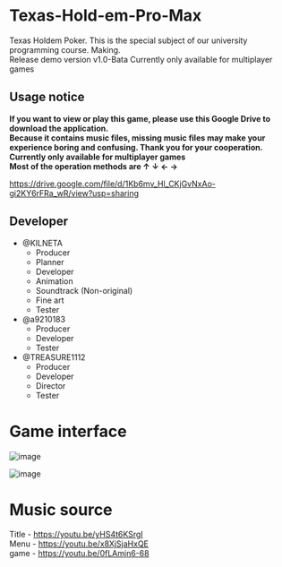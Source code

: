 # Texas-Hold-em-Pro-Max  
Texas Holdem Poker.  This is the special subject of our university programming course. Making.  
Release demo version v1.0-Bata Currently only available for multiplayer games
  
## Usage notice  
**If you want to view or play this game, please use this Google Drive to download the application.  
Because it contains music files, missing music files may make your experience boring and confusing. Thank you for your cooperation.  
Currently only available for multiplayer games  
Most of the operation methods are ↑ ↓ ← →**  
  
https://drive.google.com/file/d/1Kb6mv_Hl_CKjGvNxAo-gi2KY6rFRa_wR/view?usp=sharing  
  
## Developer  
* @KILNETA   
  * Producer
  * Planner
  * Developer
  * Animation
  * Soundtrack (Non-original)
  * Fine art
  * Tester
* @a9210183  
  * Producer
  * Developer
  * Tester
* @TREASURE1112
  * Producer
  * Developer
  * Director
  * Tester
  
# Game interface 
  
![image](https://user-images.githubusercontent.com/47145154/122651078-16d8a480-d169-11eb-88eb-3560d21ac356.png)  
  
![image](https://user-images.githubusercontent.com/47145154/122650615-8c8f4100-d166-11eb-93d7-a6b1c7c4c60a.png)  
  
# Music source 
Title - https://youtu.be/yHS4t6KSrgI  
Menu - https://youtu.be/x8XjSjaHxQE  
game - https://youtu.be/0fLAmjn6-68  
  
  
